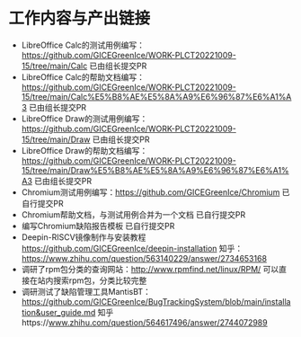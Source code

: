 # 工作内容与产出链接 
* LibreOffice Calc的测试用例编写：https://github.com/GICEGreenIce/WORK-PLCT20221009-15/tree/main/Calc 已由组长提交PR
* LibreOffice Calc的帮助文档编写：https://github.com/GICEGreenIce/WORK-PLCT20221009-15/tree/main/Calc%E5%B8%AE%E5%8A%A9%E6%96%87%E6%A1%A3 已由组长提交PR
* LibreOffice Draw的测试用例编写：https://github.com/GICEGreenIce/WORK-PLCT20221009-15/tree/main/Draw 已由组长提交PR
* LibreOffice Draw的帮助文档编写：https://github.com/GICEGreenIce/WORK-PLCT20221009-15/tree/main/Draw%E5%B8%AE%E5%8A%A9%E6%96%87%E6%A1%A3 已由组长提交PR
* Chromium测试用例编写：https://github.com/GICEGreenIce/Chromium 已自行提交PR
* Chromium帮助文档，与测试用例合并为一个文档 已自行提交PR
* 编写Chromium缺陷报告模板 已自行提交PR
* Deepin-RISCV镜像制作与安装教程 https://github.com/GICEGreenIce/deepin-installation  知乎：https://www.zhihu.com/question/563140229/answer/2734653168
* 调研了rpm包分类的查询网站：http://www.rpmfind.net/linux/RPM/ 可以直接在站内搜索rpm包，分类比较完整
* 调研测试了缺陷管理工具MantisBT：https://github.com/GICEGreenIce/BugTrackingSystem/blob/main/installation&user_guide.md 知乎https://www.zhihu.com/question/564617496/answer/2744072989
